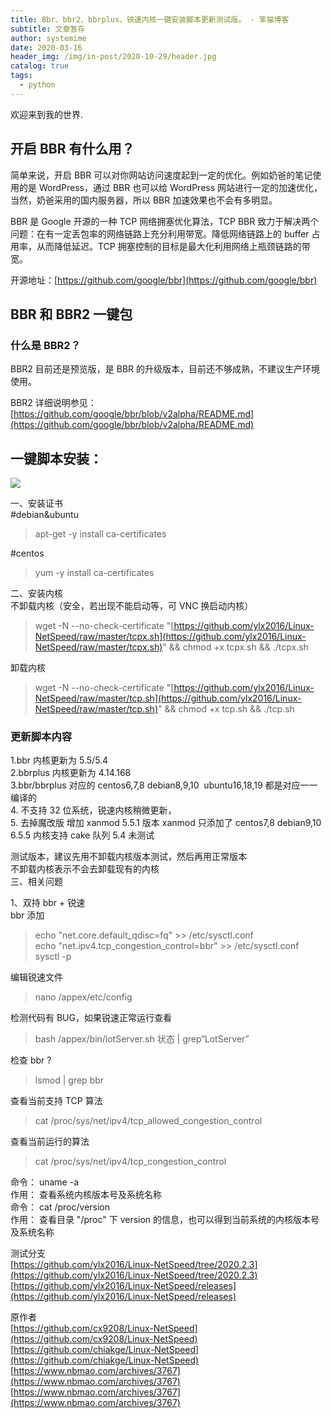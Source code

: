 ```yaml
---
title: Bbr、bbr2、bbrplus、锐速内核一键安装脚本更新测试版。 - 笨猫博客
subtitle: 文章暂存
author: systemime
date: 2020-03-16
header_img: /img/in-post/2020-10-29/header.jpg
catalog: true
tags:
  - python
---
```


欢迎来到我的世界.

<!-- more -->

## 开启 BBR 有什么用？

简单来说，开启 BBR 可以对你网站访问速度起到一定的优化。例如奶爸的笔记使用的是 WordPress，通过 BBR 也可以给 WordPress 网站进行一定的加速优化，当然，奶爸采用的国内服务器，所以 BBR 加速效果也不会有多明显。

BBR 是 Google 开源的一种 TCP 网络拥塞优化算法，TCP BBR 致力于解决两个问题：在有一定丢包率的网络链路上充分利用带宽。降低网络链路上的 buffer 占用率，从而降低延迟。TCP 拥塞控制的目标是最大化利用网络上瓶颈链路的带宽。

开源地址：[https://github.com/google/bbr](https://github.com/google/bbr)

## BBR 和 BBR2 一键包

### 什么是 BBR2？

BBR2 目前还是预览版，是 BBR 的升级版本，目前还不够成熟，不建议生产环境使用。

BBR2 详细说明参见：[https://github.com/google/bbr/blob/v2alpha/README.md](https://github.com/google/bbr/blob/v2alpha/README.md)

## 一键脚本安装：

![](https://www.nbmao.com/wp-content/uploads/2020/02/QQ%E5%9B%BE%E7%89%8720200208155449.png)

一、安装证书  
#debian&ubuntu

> apt-get -y install ca-certificates

\#centos

> yum -y install ca-certificates

二、安装内核  
不卸载内核（安全，若出现不能启动等，可 VNC 换启动内核）

> wget -N --no-check-certificate "[https://github.com/ylx2016/Linux-NetSpeed/raw/master/tcpx.sh](https://github.com/ylx2016/Linux-NetSpeed/raw/master/tcpx.sh)" && chmod +x tcpx.sh && ./tcpx.sh

卸载内核

> wget -N --no-check-certificate "[https://github.com/ylx2016/Linux-NetSpeed/raw/master/tcp.sh](https://github.com/ylx2016/Linux-NetSpeed/raw/master/tcp.sh)" && chmod +x tcp.sh && ./tcp.sh

### 更新脚本内容

1.bbr 内核更新为 5.5/5.4  
2.bbrplus 内核更新为 4.14.168  
3.bbr/bbrplus 对应的 centos6,7,8 debian8,9,10  ubuntu16,18,19 都是对应一一编译的  
4. 不支持 32 位系统，锐速内核稍微更新，  
5. 去掉魔改版 增加 xanmod 5.5.1 版本 xanmod 只添加了 centos7,8 debian9,10  
6.5.5 内核支持 cake 队列 5.4 未测试

测试版本，建议先用不卸载内核版本测试，然后再用正常版本  
不卸载内核表示不会去卸载现有的内核  
三、相关问题

1、双持 bbr + 锐速  
bbr 添加

> echo "net.core.default_qdisc=fq" >> /etc/sysctl.conf  
> echo "net.ipv4.tcp_congestion_control=bbr" >> /etc/sysctl.conf  
> sysctl -p

编辑锐速文件

> nano /appex/etc/config

检测代码有 BUG，如果锐速正常运行查看

> bash /appex/bin/lotServer.sh 状态 | grep“LotServer”

检查 bbr ?

> lsmod | grep bbr

查看当前支持 TCP 算法

> cat /proc/sys/net/ipv4/tcp_allowed_congestion_control

查看当前运行的算法

> cat /proc/sys/net/ipv4/tcp_congestion_control

命令： uname -a  
作用： 查看系统内核版本号及系统名称  
命令： cat /proc/version  
作用： 查看目录 "/proc" 下 version 的信息，也可以得到当前系统的内核版本号及系统名称

测试分支  
[https://github.com/ylx2016/Linux-NetSpeed/tree/2020.2.3](https://github.com/ylx2016/Linux-NetSpeed/tree/2020.2.3)  
[https://github.com/ylx2016/Linux-NetSpeed/releases](https://github.com/ylx2016/Linux-NetSpeed/releases)

原作者  
[https://github.com/cx9208/Linux-NetSpeed](https://github.com/cx9208/Linux-NetSpeed)  
[https://github.com/chiakge/Linux-NetSpeed](https://github.com/chiakge/Linux-NetSpeed) 
 [https://www.nbmao.com/archives/3767](https://www.nbmao.com/archives/3767) 
 [https://www.nbmao.com/archives/3767](https://www.nbmao.com/archives/3767)
